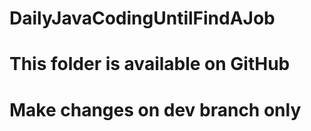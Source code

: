 # DailyJavaCodingUntilFindAJob
# This folder is available on GitHub
# Make changes on dev branch only
